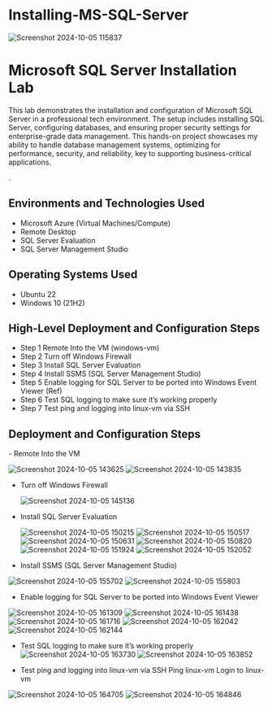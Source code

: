 # Installing-MS-SQL-Server
<p align="center">

![Screenshot 2024-10-05 115837](https://github.com/user-attachments/assets/11792868-39f1-4bbb-82a4-2659f8dd6578)





>
</p>

<h1>Microsoft SQL Server Installation Lab</h1>
This lab demonstrates the installation and configuration of Microsoft SQL Server in a professional tech environment. The setup includes installing SQL Server, configuring databases, and ensuring proper security settings for enterprise-grade data management. This hands-on project showcases my ability to handle database management systems, optimizing for performance, security, and reliability, key to supporting business-critical applications.

.<br />



<h2>Environments and Technologies Used</h2>

- Microsoft Azure (Virtual Machines/Compute)
- Remote Desktop
- SQL Server Evaluation
- SQL Server Management Studio
  

<h2>Operating Systems Used </h2>

- Ubuntu 22
- Windows 10 (21H2)

<h2>High-Level Deployment and Configuration Steps</h2>

- Step 1 Remote Into the VM (windows-vm)
- Step 2 Turn off Windows Firewall
- Step 3 Install SQL Server Evaluation
- Step 4 Install SSMS (SQL Server Management Studio)
- Step 5 Enable logging for SQL Server to be ported into Windows Event Viewer (Ref)
- Step 6 Test SQL logging to make sure it’s working properly
- Step 7 Test ping and logging into linux-vm via SSH


<h2>Deployment and Configuration Steps</h2>
- Remote Into the VM
<p>

  ![Screenshot 2024-10-05 143625](https://github.com/user-attachments/assets/bc4c7f9e-a3c6-47fb-bd57-f9531dec8bbd)
  ![Screenshot 2024-10-05 143835](https://github.com/user-attachments/assets/5fdc01d5-2f98-408d-9ab7-43339104e96a)

- Turn off Windows Firewall

  ![Screenshot 2024-10-05 145136](https://github.com/user-attachments/assets/c529893b-280c-451b-a397-49ca89862163)

- Install SQL Server Evaluation

  ![Screenshot 2024-10-05 150215](https://github.com/user-attachments/assets/59bb6e77-7030-4edd-84bc-a1641d446017)
  ![Screenshot 2024-10-05 150517](https://github.com/user-attachments/assets/26c00e5d-6623-4b83-8958-c5d84ed7eef6)
  ![Screenshot 2024-10-05 150631](https://github.com/user-attachments/assets/72c09509-290f-427d-8ea4-ede173240949)
  ![Screenshot 2024-10-05 150820](https://github.com/user-attachments/assets/1b844b6c-abb4-4e78-971b-6fa1cc2921d8)
  ![Screenshot 2024-10-05 151924](https://github.com/user-attachments/assets/07eee80f-04c3-4ed2-8a23-7f0c2dbeb6cb)
  ![Screenshot 2024-10-05 152052](https://github.com/user-attachments/assets/66680975-f9bf-4649-929b-0a94e359543e)

-  Install SSMS (SQL Server Management Studio)

![Screenshot 2024-10-05 155702](https://github.com/user-attachments/assets/0ced3c62-5146-46c9-9181-665261741459)
![Screenshot 2024-10-05 155803](https://github.com/user-attachments/assets/95dfeb73-af7a-4618-8224-d2b8610c2cc3)

- Enable logging for SQL Server to be ported into Windows Event Viewer

![Screenshot 2024-10-05 161309](https://github.com/user-attachments/assets/9a363fb2-eecf-4f6f-9831-b6c5a31d04cd)
![Screenshot 2024-10-05 161438](https://github.com/user-attachments/assets/d5ef0437-094d-4df0-b945-f4e6a5bbc6de)
![Screenshot 2024-10-05 161716](https://github.com/user-attachments/assets/58109bc5-17d8-476a-addb-f7c704fd5198)
![Screenshot 2024-10-05 162042](https://github.com/user-attachments/assets/c9ab3690-ef6a-4ce4-a523-cf36f4c2bcdf)
![Screenshot 2024-10-05 162144](https://github.com/user-attachments/assets/eee569c2-5c10-45b8-9fb0-175086fb95b6)

- Test SQL logging to make sure it’s working properly
![Screenshot 2024-10-05 163730](https://github.com/user-attachments/assets/f2aad864-867c-47e6-a468-47c873f82733)
![Screenshot 2024-10-05 163852](https://github.com/user-attachments/assets/832680ee-347f-4cee-98a4-b2657fea2ab8)

- Test ping and logging into linux-vm via SSH
Ping linux-vm
Login to linux-vm

![Screenshot 2024-10-05 164705](https://github.com/user-attachments/assets/eef99953-f508-467d-b222-6f90eb7c5c0e)
![Screenshot 2024-10-05 164846](https://github.com/user-attachments/assets/882851d1-d225-44ef-9111-9ce59b0435a2)

















  








